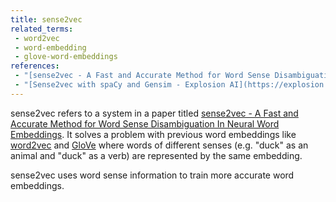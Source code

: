 ```yaml
---
title: sense2vec
related_terms:
 - word2vec
 - word-embedding
 - glove-word-embeddings
references:
 - "[sense2vec - A Fast and Accurate Method for Word Sense Disambiguation In Neural Word Embeddings](https://arxiv.org/abs/1511.06388)"
 - "[Sense2vec with spaCy and Gensim - Explosion AI](https://explosion.ai/blog/sense2vec-with-spacy)"
---
```

sense2vec refers to a system in a paper titled
[sense2vec - A Fast and Accurate Method for Word Sense Disambiguation In Neural Word Embeddings](https://arxiv.org/abs/1511.06388).
It solves a problem with previous word embeddings like [word2vec](/terms/word2vec) and [GloVe](/terms/glove-word-embeddings/)
where words of different senses (e.g. "duck" as an animal and "duck" as a verb) are represented by the
same embedding.

sense2vec uses word sense information to train more accurate word embeddings.
